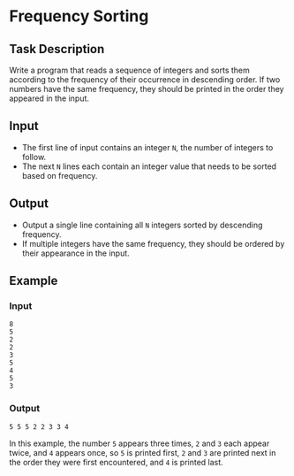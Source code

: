 # Frequency Sorting

## Task Description

Write a program that reads a sequence of integers and sorts them according to the frequency of their occurrence in descending order. If two numbers have the same frequency, they should be printed in the order they appeared in the input.

## Input

- The first line of input contains an integer `N`, the number of integers to follow.
- The next `N` lines each contain an integer value that needs to be sorted based on frequency.

## Output

- Output a single line containing all `N` integers sorted by descending frequency.
- If multiple integers have the same frequency, they should be ordered by their appearance in the input.

## Example

### Input

```
8
5
2
2
3
5
4
5
3
```

### Output

```
5 5 5 2 2 3 3 4
```

In this example, the number `5` appears three times, `2` and `3` each appear twice, and `4` appears once, so `5` is printed first, `2` and `3` are printed next in the order they were first encountered, and `4` is printed last.
